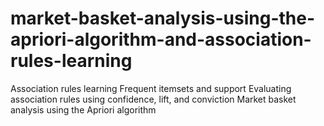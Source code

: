 # market-basket-analysis-using-the-apriori-algorithm-and-association-rules-learning

Association rules learning
Frequent itemsets and support
Evaluating association rules using
confidence, lift, and conviction
Market basket analysis using the
Apriori algorithm